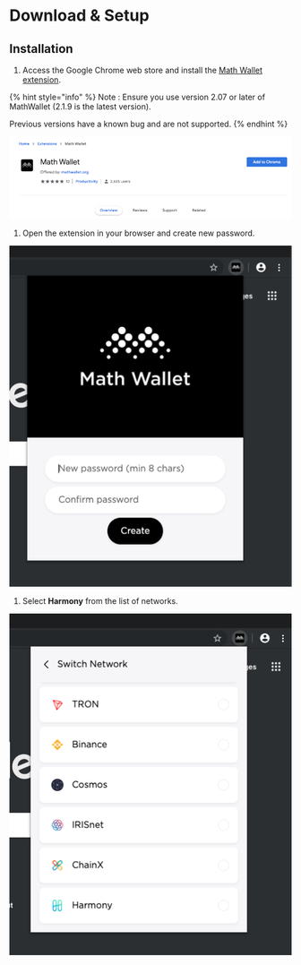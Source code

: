 # Download & Setup

## Installation

1. Access the Google Chrome web store and install the [Math Wallet extension](https://chrome.google.com/webstore/detail/math-wallet/afbcbjpbpfadlkmhmclhkeeodmamcflc?hl=en).

{% hint style="info" %}
Note : Ensure you use version 2.07 or later of MathWallet \(2.1.9 is the latest version\).

Previous versions have a known bug and are not supported.
{% endhint %}

![](../../../../.gitbook/assets/image-8.png)

1. Open the extension in your browser and create new password.

![](../../../../.gitbook/assets/image%20%28107%29%20%281%29%20%281%29%20%281%29.png)

1. Select **Harmony** from the list of networks.

![](../../../../.gitbook/assets/image%20%28179%29%20%281%29%20%281%29.png)

